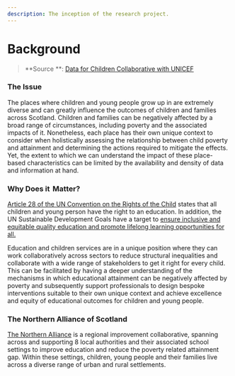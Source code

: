```yaml
---
description: The inception of the research project.
---
```


# Background

> **Source **: [Data for Children Collaborative with UNICEF](https://www.dataforchildrencollaborative.com/poverty/northern-alliance)

### **The Issue**&#x20;

The places where children and young people grow up in are extremely diverse and can greatly influence the outcomes of children and families across Scotland. Children and families can be negatively affected by a broad range of circumstances, including poverty and the associated impacts of it. Nonetheless, each place has their own unique context to consider when holistically assessing the relationship between child poverty and attainment and determining the actions required to mitigate the effects. Yet, the extent to which we can understand the impact of these place-based characteristics can be limited by the availability and density of data and information at hand.&#x20;

### **Why Does it  Matter?** &#x20;

[Article 28 of the UN Convention on the Rights of the Child](https://www.unicef.org.uk/what-we-do/un-convention-child-rights/) states that all children and young person have the right to an education. In addition, the UN Sustainable Development Goals have a target to [ensure inclusive and equitable quality education and promote lifelong learning opportunities for all.](https://sdgs.un.org/goals/goal4)&#x20;

Education and children services are in a unique position where they can work collaboratively across sectors to reduce structural inequalities and collaborate with a wide range of stakeholders to get it right for every child. This can be facilitated by having a deeper understanding of the mechanisms in which educational attainment can be negatively affected by poverty and subsequently support professionals to design bespoke interventions suitable to their own unique context and achieve excellence and equity of educational outcomes for children and young people.&#x20;

### The Northern Alliance of Scotland

[The Northern Alliance](https://northernalliance.scot) is a regional improvement collaborative, spanning across and supporting 8 local authorities and their associated school settings to improve education and reduce the poverty related attainment gap. Within these settings, children, young people and their families live across a diverse range of urban and rural settlements.
